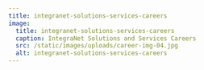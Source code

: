 ```yaml
---
title: integranet-solutions-services-careers
image:
  title: integranet-solutions-services-careers
  caption: IntegraNet Solutions and Services Careers
  src: /static/images/uploads/career-img-04.jpg
  alt: integranet-solutions-services-careers
---
```


